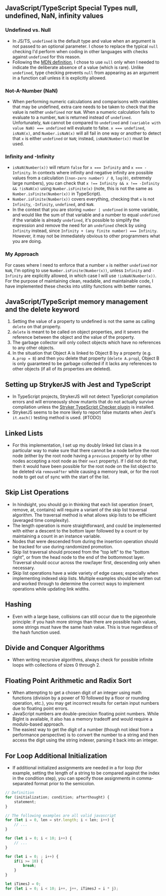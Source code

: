 ## JavaScript/TypeScript Special Types null, undefined, NaN, infinity values

### Undefined vs. Null

- In JS/TS, `undefined` is the default type and value when an argument is not passed to an optional parameter. I chose to replace  the typical `null` checking I'd perform when coding in other languages with checks against `undefined` for this reason.
- Following the [MDN definition](https://developer.mozilla.org/en-US/docs/Web/JavaScript/Reference/Operators/null), I chose to use `null` only when I needed to indicate the deliberate absence of a value (which is rare). Unlike `undefined`, type checking prevents `null` from appearing as an argument in a function call unless it is explicitly allowed.

### Not-A-Number (NaN)

- When performing numeric calculations and comparisons with variables that may be undefined, extra care needs to be taken to check that the value is neither `undefined` nor `NaN`. When a numeric calculation fails to evaluate to a number, `NaN` is returned instead of `undefined`. Unfortunately, `NaN` cannot be compared to `undefined` and `(variable with value NaN) === undefined` will evaluate to false. `x === undefined`, `isNaN(x)`, and `Number.isNaN(x)` will all fail in one way or another to detect that `x` is either `undefined` or `NaN`; instead, `isNaN(Number(x))` must be used.

### Infinity and -Infinity

- `isNaN(Number(x))` will return `false` for `x === Infinity` and `x === -Infinity`. In contexts where infinity and negative infinity are possible values from a calculation (`(non-zero number) / 0`, `log(0)`, extremely large numbers), you can check that `x !== Infinity && x !== -Infinity && !isNaN(x)` using `Number.isFinite(x)` (note, this is not the same as `Number.isFinite(Number(x))` in TypeScript).
- `Number.isFinite(Number(x))` covers everything, checking that `x` is not `Infinity`, `-Infinity`, `undefined`, and `NaN`.
- In the context that you are storing `number | undefined` in some variable, and would like the sum of that variable and a number to equal `undefined` if the variable is already `undefined`, it's possible to simplify the expression and remove the need for an `undefined` check by using `Infinity` instead, since `Infinity + (any finite number) === Infinity`. However, it may not be immediately obvious to other programmers what you are doing.

### My Approach

For cases where I need to enforce that a number `x` is neither `undefined` nor `NaN`, I'm opting to use `Number.isFinite(Number(x))`, unless `Infinity` and `-Infinity` are explicitly allowed, in which case I will use `!isNaN(Number(x))`. For the purpose of maintaining clean, readable, and maintainable code, I have implemented these checks into utility functions with better names.

## JavaScript/TypeScript memory management and the delete keyword

1. Setting the value of a property to undefined is not the same as calling `delete` on that property.
2. `delete` is meant to be called on object properties, and it severs the reference between the object and the value of the property.
3. The garbage collector will only collect objects which have no references to any other objects.
4. In the situation that Object A is linked to Object B by a property (e.g. `A.prop = B`) and then you delete that property (`delete A.prop`), Object B is only guaranteed to be garbage collected if it lacks any references to other objects (if all of its properties are deleted).

## Setting up StrykerJS with Jest and TypeScript

- In TypeScript projects, StrykerJS will not detect TypeScript compilation errors and will erroneously show mutants that do not actually survive compilation unless the [Stryker TypeScript Checker plugin](https://stryker-mutator.io/docs/stryker-js/typescript-checker/) is installed.
- StrykerJS seems to be more likely to report false mutants when Jest's `it.each()` testing method is used. (#TODO)

## Linked Lists

- For this implementation, I set up my doubly linked list class in a particular way to make sure that there cannot be a node before the root node (either by the root node having a `previous` property or by other nodes accepting a root node as their `next` property). If I did not do that, then it would have been possible for the root node on the list object to be deleted via `removeAfter` while causing a memory leak, or for the root node to get out of sync with the start of the list.

## Skip List Operations

- In hindsight, you should go in thinking that each list operation (insert, remove, at, contains) will require a variant of the skip list traversal algorithm. The traversal method is what allows skip lists to be efficient (averaged time complexity).
- The length operation is more straightforward, and could be implemented with either a descent to the bottom layer followed by a count or by maintaining a count in an instance variable.
- Nodes that were descended from during the insertion operation should be tracked for use during randomized promotion.
- Skip list traversal should proceed from the "top left" to the "bottom right", or from the head node to the end of the bottommost layer. Traversal should occur across the row/layer first, descending only when necessary.
- Skip list operations have a wide variety of edge cases; especially when implementing indexed skip lists. Multiple examples should be written out and worked through to determine the correct ways to implement operations while updating link widths.

## Hashing

- Even with a large base, collisions can still occur due to the pigeonhole principle: if you hash more strings than there are possible hash values, some strings must have the same hash value. This is true regardless of the hash function used.

## Divide and Conquer Algorithms

- When writing recursive algorithms, always check for possible infinite loops with collections of sizes 0 through 2.

## Floating Point Arithmetic and Radix Sort

- When attempting to get a chosen digit of an integer using math functions (division by a power of 10 followed by a floor or rounding operation, etc.), you may get incorrect results for certain input numbers due to floating point errors.
- JavaScript numbers are double-precision floating point numbers. While BigInt is available, it also has a memory tradeoff and would require a modulo-based approach.
- The easiest way to get the digit of a number (though not ideal from a performance perspective) is to convert the number to a string and then access the digit using the string indexer, parsing it back into an integer.

## For Loop Additional Initialization

- If additional initialized assignments are needed in a for loop (for example, setting the length of a string to be compared against the index in the condition step), you can specify those assignments in comma-separated format prior to the semicolon.

```ts
// Definition
for (initialization; condition; afterthought) {
    statement;
}

// The following examples are all valid javascript
for (let i = 0, len = str.length; i < len; i++) {
    // ...
}

for (let i = 0; i < 10; i++) {
    // ...
}

for (let i = 0; ; i++) {
    if(i >= 10) {
        break;
    }
}

let iTimesJ = 0;
for (let i = 0; i < 10; i++, j++, iTimesJ = i * j);
```
